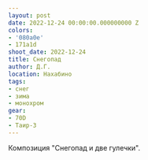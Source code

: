 ```yaml
---
layout: post
date: 2022-12-24 00:00:00.000000000 Z
colors:
- '080a0e'
- 171a1d
shoot_date: 2022-12-24
title: Снегопад
author: Д.Г.
location: Нахабино
tags:
- снег
- зима
- монохром
gear:
- 70D
- Таир-3
---
```

Композиция "Снегопад и две гулечки".

